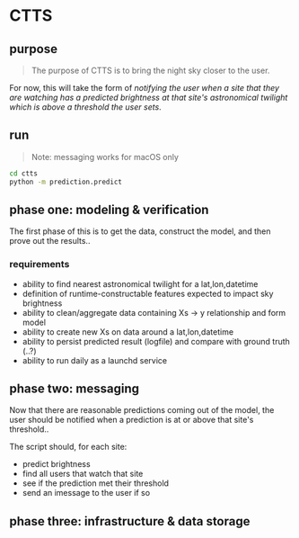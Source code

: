 # CTTS

## purpose

> The purpose of CTTS is to bring the night sky closer to the user.

For now, this will take the form of _notifying the user when a site that they are
watching has a predicted brightness at that site's astronomical twilight which is above
a threshold the user sets_.

## run

> Note: messaging works for macOS only

```sh
cd ctts
python -m prediction.predict
```

## phase one: modeling & verification

The first phase of this is to get the data, construct the model, and then prove out
the results..

### requirements

- ability to find nearest astronomical twilight for a lat,lon,datetime
- definition of runtime-constructable features expected to impact sky brightness
- ability to clean/aggregate data containing Xs -> y relationship and form model
- ability to create new Xs on data around a lat,lon,datetime
- ability to persist predicted result (logfile) and compare with ground truth (..?)
- ability to run daily as a launchd service

## phase two: messaging

Now that there are reasonable predictions coming out of the model, the user should
be notified when a prediction is at or above that site's threshold..

The script should, for each site:

- predict brightness
- find all users that watch that site
- see if the prediction met their threshold
- send an imessage to the user if so

## phase three: infrastructure & data storage
